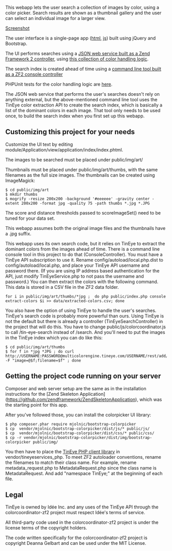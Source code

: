This webapp lets the user search a collection of images by color, using a color picker. Search results are shown as a thumbnail gallery and the user can select an individual image for a larger view.

[Screenshot](http://i.imgur.com/zyaHYq9.png)

The user interface is a single-page app ([html](https://github.com/dgelbart/colorcoordinator-zf2/blob/master/module/Application/view/application/index/index.phtml), [js](https://github.com/dgelbart/colorcoordinator-zf2/blob/master/public/js/colorcoordinator.js)) built using jQuery and Bootstrap. 

The UI performs searches using a [JSON web service built as a Zend Framework 2 controller](https://github.com/dgelbart/colorcoordinator-zf2/blob/master/module/Application/src/Application/Controller/SearchController.php), using [this collection of color handling logic](https://github.com/dgelbart/colorcoordinator-zf2/blob/master/module/Application/src/Application/Service/ImageService.php).

The search index is created ahead of time using a [command line tool built as a ZF2 console controller](https://github.com/dgelbart/colorcoordinator-zf2/blob/master/module/Application/src/Application/Controller/ConsoleController.php) 

PHPUnit tests for the color handling logic are [here](https://github.com/dgelbart/colorcoordinator-zf2/blob/master/module/Application/test/ApplicationTest/Service/ImageServiceTest.php). 

The JSON web service that performs the user's searches doesn't rely on anything external, but the above-mentioned command line tool uses the TinEye color extraction API to create the search index, which is basically a list of the dominant colors in each image. That tool only needs to be used once, to build the search index when you first set up this webapp.

Customizing this project for your needs
---------------------------------------

Customize the UI text by editing module/Application/view/application/index/index.phtml.

The images to be searched must be placed under public/img/art/ 

Thumbnails must be placed under public/img/art/thumbs, with the same filenames as the full size images. The thumbnails can be created using ImageMagick:
```
$ cd public/img/art
$ mkdir thumbs
$ mogrify -resize 200x200 -background '#eeeeee' -gravity center -extent 200x200 -format jpg -quality 75 -path thumbs *.jpg *.JPG
```

The score and distance thresholds passed to scoreImageSet() need to be tuned for your data set. 

This webapp assumes both the original image files and the thumbnails have a .jpg suffix. 

This webapp uses its own search code, but it relies on TinEye to extract the dominant colors from the images ahead of time. There is a command line console tool in this project to do that (ConsoleController). You must have a TinEye API subscription to use it. Rename config/autoload/local.php.dist to config/autoload/local.php, and place your TinEye API username and password there. (If you are using IP address based authentication for the API, just modify TinEyeService.php to not pass the username and password.) You can then extract the colors with the following command. This data is stored in a CSV file in the ZF2 data folder.
```
for i in public/img/art/thumbs/*jpg ;  do php public/index.php console extract-colors $i >> data/extracted-colors.csv; done
```

You also have the option of using TinEye to handle the user's searches. TinEye's search code is probably more powerful than ours. Using TinEye is not the default but there is already a controller (TinEyeSearchController) in the project that will do this. You have to change public/js/colorcoordinator.js to call /tin-eye-search instead of /search.  And you'll need to put the images in the TinEye index which you can do like this:
```
$ cd public/img/art/thumbs
$ for f in *jpg *JPG ; do curl http://USERNAME:PASSWORD@multicolorengine.tineye.com/USERNAME/rest/add/ -F "image=@$f;filename=$f" ; done
```

Getting the project code running on your server
-----------------------------------------------

Composer and web server setup are the same as in the installation instructions for the [Zend Skeleton Application] (https://github.com/zendframework/ZendSkeletonApplication), which was the starting point for this app.

After you've followed those, you can install the colorpicker UI library:
```
$ php composer.phar require mjolnic/bootstrap-colorpicker
$ cp  vendor/mjolnic/bootstrap-colorpicker/dist/js/* public/js/
$ cp  vendor/mjolnic/bootstrap-colorpicker/dist/css/* public/css/
$ cp -r vendor/mjolnic/bootstrap-colorpicker/dist/img/bootstrap-colorpicker public/img/
```

You then have to place the [TinEye PHP  client library](https://services.tineye.com/developers/multicolorengine/libraries.html) in vendor/tineyeservices_php. To meet ZF2 autoloader conventions, rename the filenames to match their class name. For example, rename metadata_request.php to MetadataRequest.php since the class name is MetadataRequest. And add "namespace TinEye;" at the beginning of each file.

Legal
-----

TinEye is owned by Idée Inc. and any uses of the TinEye API through the colorcoordinator-zf2 project must respect Idée's terms of service.

All third-party code used in the colorcoordinator-zf2 project is under the license terms of the copyright holders.

The code written specifically for the colorcoordinator-zf2 project is copyright Deanna Gelbart and can be used under the MIT License. 






